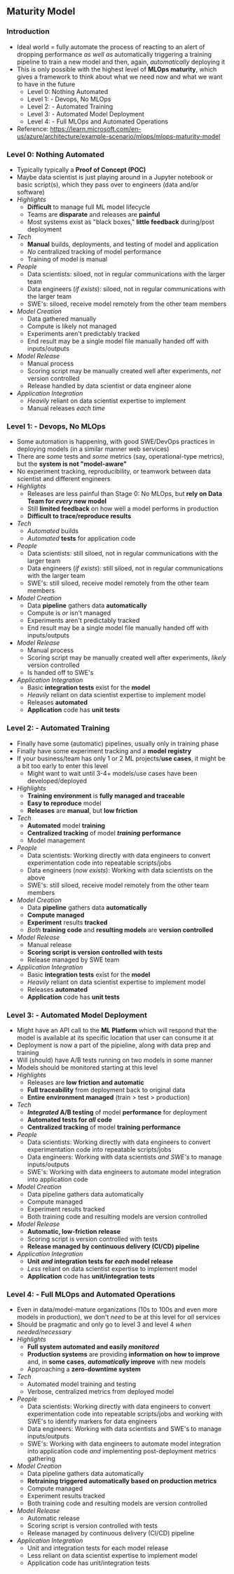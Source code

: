 ## Maturity Model

### Introduction
- Ideal world = fully automate the process of reacting to an alert of dropping performance *as well as* automatically triggering a training pipeline to train a new model and then, again, *automatically* deploying it
- This is only possible with the highest level of **MLOps maturity**, which gives a framework to think about what we need now and what we want to have in the future
    - Level 0: Nothing Automated
    - Level 1: - Devops, No MLOps
    - Level 2: - Automated Training
    - Level 3: - Automated Model Deployment
    - Level 4: - Full MLOps and Automated Operations
- Reference: https://learn.microsoft.com/en-us/azure/architecture/example-scenario/mlops/mlops-maturity-model

### Level 0: Nothing Automated
- Typically typically a **Proof of Concept (POC)**
- Maybe data scientist is just playing around in a Jupyter notebook or basic script(s), which they pass over to engineers (data and/or software)
- *Highlights*
    - **Difficult** to manage full ML model lifecycle
    - Teams are **disparate** and releases are **painful**
    - Most systems exist as "black boxes," **little feedback** during/post deployment
- *Tech*
    - **Manual** builds, deployments, and testing of model and application
    - *No* centralized tracking of model performance
    - Training of model is manual
- *People*
    - Data scientists: siloed, not in regular communications with the larger team
    - Data engineers (*if exists*): siloed, not in regular communications with the larger team
    - SWE's: siloed, receive model remotely from the other team members
- *Model Creation*
    - Data gathered manually
    - Compute is likely not managed
    - Experiments aren't predictably tracked
    - End result may be a single model file manually handed off with inputs/outputs
- *Model Release*
    - Manual process
    - Scoring script may be manually created well after experiments, *not* version controlled
    - Release handled by data scientist or data engineer alone
- *Application Integration*
    - *Heavily* reliant on data scientist expertise to implement
    - Manual releases *each time*

### Level 1: - Devops, No MLOps
- Some automation is happening, with good SWE/DevOps practices in deploying models (in a similar manner web services)
- There are *some* tests and *some* metrics (say, operational-type metrics), but the **system is not "model-aware"**
- No experiment tracking, reproducibility, or teamwork between data scientist and different engineers
- *Highlights*
    - Releases are less painful than Stage 0: No MLOps, but **rely on Data Team for *every* new model**
    - Still **limited feedback** on how well a model performs in production
    - **Difficult to trace/reproduce results**
- *Tech*
    - *Automated* builds
    - *Automated* **tests** for application code
- *People*
    - Data scientists: still siloed, not in regular communications with the larger team
    - Data engineers (*if exists*): still siloed, not in regular communications with the larger team
    - SWE's: still siloed, receive model remotely from the other team members
- *Model Creation*
    - Data **pipeline** gathers data **automatically**
    - Compute is *or* isn't managed
    - Experiments aren't predictably tracked
    - End result may be a single model file manually handed off with inputs/outputs
- *Model Release*
    - Manual process
    - Scoring script may be manually created well after experiments, *likely* version controlled
    - Is handed off to SWE's
- *Application Integration*
   - Basic **integration tests** exist for the **model**
   - *Heavily* reliant on data scientist expertise to implement model
   - Releases **automated**
   - **Application** code has **unit tests**

### Level 2: - Automated Training
- Finally have some (automatic) pipelines, usually only in training phase
- Finally have some experiment tracking and a **model registry**
- If your business/team has only 1 or 2 ML projects/**use cases**, it might be a bit too early to enter this level
    - Might want to wait until 3-4+ models/use cases have been developed/deployed
- *Highlights*
    - **Training environment** is **fully managed and traceable**
    - **Easy to reproduce** model
    - **Releases** are **manual**, but **low friction**
- *Tech*
    - **Automated** model **training**
    - **Centralized tracking** of model ***training* performance**
    - Model management
- *People*
    - Data scientists: Working directly with data engineers to convert experimentation code into repeatable scripts/jobs
    - Data engineers (*now exists*): Working with data scientists on the above
    - SWE's: still siloed, receive model remotely from the other team members
- *Model Creation*
    - Data **pipeline** gathers data **automatically**
    - **Compute managed**
    - **Experiment** results **tracked**
    - *Both* **training code** and **resulting models** are **version controlled**
- *Model Release*
    - Manual release
    - **Scoring script is version controlled with tests**
    - Release managed by SWE team
- *Application Integration*
   - Basic **integration tests** exist for the **model**
   - *Heavily* reliant on data scientist expertise to implement model
   - Releases **automated**
   - **Application** code has **unit tests**

### Level 3: - Automated Model Deployment
- Might have an API call to the **ML Platform** which will respond that the model is available at its specific location that user can consume it at
- Deployment is now a part of the pipieline, along with data prep and training
- Will (should) have A/B tests running on two models in some manner
- Models should be monitored starting at this level
- *Highlights*
    - Releases are **low friction and automatic**
    - **Full traceability** from deployment back to original data
    - **Entire environment managed** (train > test > production)
- *Tech*
    - ***Integrated* A/B testing** of model **performance** for deployment
    - **Automated tests for *all* code**
    - **Centralized tracking** of model **training performance**
- *People*
    - Data scientists: Working directly with data engineers to convert experimentation code into repeatable scripts/jobs
    - Data engineers: Working with data scientists *and SWE's* to manage inputs/outputs
    - SWE's: Working with data engineers to automate model integration into application code
- *Model Creation*
    - Data pipeline gathers data automatically
    - Compute managed
    - Experiment results tracked
    - Both training code and resulting models are version controlled
- *Model Release*
    - **Automatic, low-friction release**
    - Scoring script is version controlled with tests
    - **Release managed by continuous delivery (CI/CD) pipeline**
- *Application Integration*
    - **Unit *and* integration tests for *each* model release**
    - *Less* reliant on data scientist expertise to implement model
    - **Application** code has **unit/integration tests**

### Level 4: - Full MLOps and Automated Operations
- Even in data/model-mature organizations (10s to 100s and even more models in production), we don't *need* to be at this level for *all* services
- Should be pragmatic and only go to level 3 and level 4 *when needed/necessary*
- *Highlights*
    - **Full system automated and easily *monitored***
    - **Production systems** are providing **information on how to improve** and, in **some cases**, ***automatically* improve** with new models
    - Approaching a **zero-downtime system**
- *Tech*
    - Automated model training and testing
    - Verbose, centralized metrics from deployed model
- *People*
    - Data scientists: Working directly with data engineers to convert experimentation code into repeatable scripts/jobs and working with SWE's to identify markers for data engineers
    - Data engineers: Working with data scientists and SWE's to manage inputs/outputs
    - SWE's: Working with data engineers to automate model integration into application code *and* implementing post-deployment metrics gathering
- *Model Creation*
    - Data pipeline gathers data automatically
    - **Retraining triggered automatically based on production metrics**
    - Compute managed
    - Experiment results tracked
    - Both training code and resulting models are version controlled
- *Model Release*
    - Automatic release
    - Scoring script is version controlled with tests
    - Release managed by continuous delivery (CI/CD) pipeline
- *Application Integration*
    - Unit and integration tests for each model release
    - Less reliant on data scientist expertise to implement model
    - Application code has unit/integration tests
